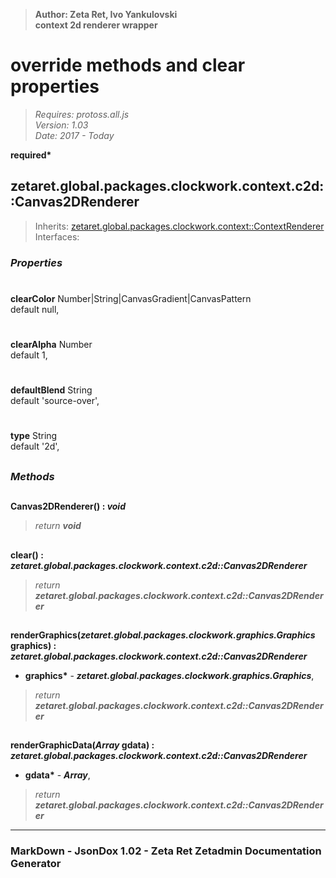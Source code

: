 > __Author: Zeta Ret, Ivo Yankulovski__  
> __context 2d renderer wrapper__  
# override methods and clear properties  
> *Requires: protoss.all.js*  
> *Version: 1.03*  
> *Date: 2017 - Today*  

__required*__

## zetaret.global.packages.clockwork.context.c2d::Canvas2DRenderer  
> Inherits: [zetaret.global.packages.clockwork.context::ContextRenderer](../ContextRenderer.md)  
> Interfaces:   

### *Properties*  

#
__clearColor__ Number|String|CanvasGradient|CanvasPattern  
default null,   

#
__clearAlpha__ Number  
default 1,   

#
__defaultBlend__ String  
default 'source-over',   

#
__type__ String  
default '2d',   


##
### *Methods*  

##
__Canvas2DRenderer() : *void*__  
  
> *return __void__*  

##
__clear() : *zetaret.global.packages.clockwork.context.c2d::Canvas2DRenderer*__  
  
> *return __zetaret.global.packages.clockwork.context.c2d::Canvas2DRenderer__*  

##
__renderGraphics(*zetaret.global.packages.clockwork.graphics.Graphics* graphics) : *zetaret.global.packages.clockwork.context.c2d::Canvas2DRenderer*__  
  
- __graphics*__ - __*zetaret.global.packages.clockwork.graphics.Graphics*__,   
> *return __zetaret.global.packages.clockwork.context.c2d::Canvas2DRenderer__*  

##
__renderGraphicData(*Array* gdata) : *zetaret.global.packages.clockwork.context.c2d::Canvas2DRenderer*__  
  
- __gdata*__ - __*Array*__,   
> *return __zetaret.global.packages.clockwork.context.c2d::Canvas2DRenderer__*  

---
### MarkDown - JsonDox 1.02 - Zeta Ret Zetadmin Documentation Generator
